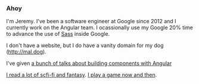 ### Ahoy

I'm Jeremy. I've been a software engineer at Google since 2012 and I currently work on the Angular team. I ocassionally use my Google 20% time to advance the use of [Sass](https://github.com/sass/sass) inside Google. 

I don't have a website, but I do have a vanity domain for my dog (http://mal.dog). 

I've given [a bunch of talks about building components with Angular](https://www.youtube.com/results?search_query=%22jeremy+elbourn%22)

[I read a lot of scfi-fi and fantasy](https://www.goodreads.com/user/show/7879608-jeremy-elbourn). [I play a game now and then](https://steamcommunity.com/id/jelbourn/).
